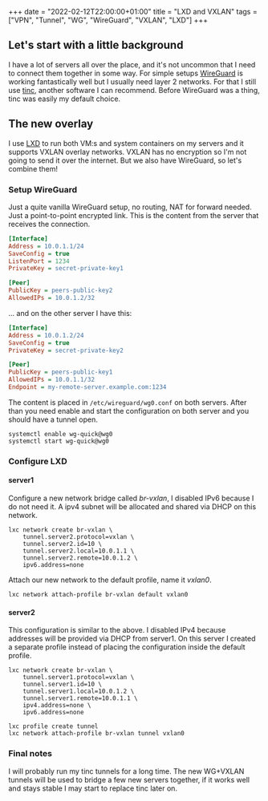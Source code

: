 +++
date = "2022-02-12T22:00:00+01:00"
title = "LXD and VXLAN"
tags = ["VPN", "Tunnel", "WG", "WireGuard", "VXLAN", "LXD"]
+++

## Let's start with a little background

I have a lot of servers all over the place, and it's not uncommon that I need to connect them together in some way. For simple setups [WireGuard](https://www.wireguard.com/) is working fantastically well but I usually need layer 2 networks. For that I still use [tinc](https://www.tinc-vpn.org/), another software I can recommend. Before WireGuard was a thing, tinc was easily my default choice.

## The new overlay

I use [LXD](https://linuxcontainers.org/lxd/) to run both VM:s and system containers on my servers and it supports VXLAN overlay networks. VXLAN has no encryption so I'm not going to send it over the internet. But we also have WireGuard, so let's combine them!

### Setup WireGuard

Just a quite vanilla WireGuard setup, no routing, NAT for forward needed. Just a point-to-point encrypted link. This is the content from the server that receives the connection.

```ini
[Interface]
Address = 10.0.1.1/24
SaveConfig = true
ListenPort = 1234
PrivateKey = secret-private-key1

[Peer]
PublicKey = peers-public-key2
AllowedIPs = 10.0.1.2/32
```

... and on the other server I have this:

```ini
[Interface]
Address = 10.0.1.2/24
SaveConfig = true
PrivateKey = secret-private-key2

[Peer]
PublicKey = peers-public-key1
AllowedIPs = 10.0.1.1/32
Endpoint = my-remote-server.example.com:1234
```

The content is placed in `/etc/wireguard/wg0.conf` on both servers. After than you need enable and start the configuration on both server and you should have a tunnel open.

```shell
systemctl enable wg-quick@wg0
systemctl start wg-quick@wg0
```

### Configure LXD

#### server1

Configure a new network bridge called _br-vxlan_, I disabled IPv6 because I do not need it. A ipv4 subnet will be allocated and shared via DHCP on this network.

```shell
lxc network create br-vxlan \
    tunnel.server2.protocol=vxlan \
    tunnel.server2.id=10 \
    tunnel.server2.local=10.0.1.1 \
    tunnel.server2.remote=10.0.1.2 \
    ipv6.address=none
```

Attach our new network to the default profile, name it _vxlan0_.

```shell
lxc network attach-profile br-vxlan default vxlan0
```

#### server2

This configuration is similar to the above. I disabled IPv4 because addresses will be provided via DHCP from server1. On this server I created a separate profile instead of placing the configuration inside the default profile.

```shell
lxc network create br-vxlan \
    tunnel.server1.protocol=vxlan \
    tunnel.server1.id=10 \
    tunnel.server1.local=10.0.1.2 \
    tunnel.server1.remote=10.0.1.1 \
    ipv4.address=none \
    ipv6.address=none

lxc profile create tunnel
lxc network attach-profile br-vxlan tunnel vxlan0
```

### Final notes

I will probably run my tinc tunnels for a long time. The new WG+VXLAN tunnels will be used to bridge a few new servers together, if it works well and stays stable I may start to replace tinc later on.
